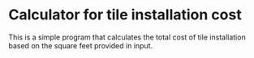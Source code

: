 # Calculator for tile installation cost

This is a simple program that calculates the total cost of tile installation based on the square feet provided in input. 
